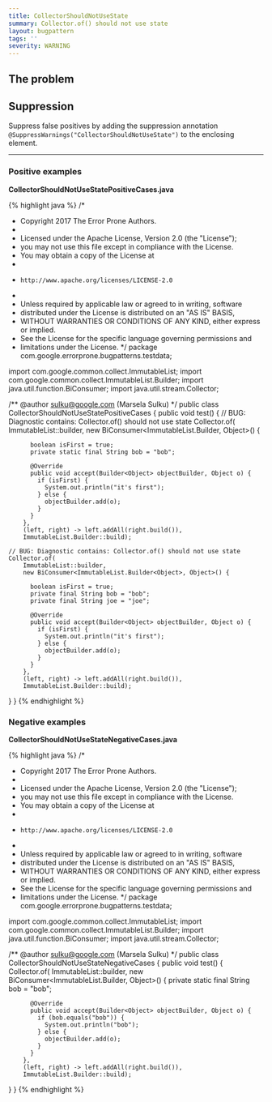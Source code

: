```yaml
---
title: CollectorShouldNotUseState
summary: Collector.of() should not use state
layout: bugpattern
tags: ''
severity: WARNING
---
```


<!--
*** AUTO-GENERATED, DO NOT MODIFY ***
To make changes, edit the @BugPattern annotation or the explanation in docs/bugpattern.
-->


## The problem


## Suppression
Suppress false positives by adding the suppression annotation `@SuppressWarnings("CollectorShouldNotUseState")` to the enclosing element.


----------

### Positive examples
__CollectorShouldNotUseStatePositiveCases.java__

{% highlight java %}
/*
 * Copyright 2017 The Error Prone Authors.
 *
 * Licensed under the Apache License, Version 2.0 (the "License");
 * you may not use this file except in compliance with the License.
 * You may obtain a copy of the License at
 *
 *     http://www.apache.org/licenses/LICENSE-2.0
 *
 * Unless required by applicable law or agreed to in writing, software
 * distributed under the License is distributed on an "AS IS" BASIS,
 * WITHOUT WARRANTIES OR CONDITIONS OF ANY KIND, either express or implied.
 * See the License for the specific language governing permissions and
 * limitations under the License.
 */
package com.google.errorprone.bugpatterns.testdata;

import com.google.common.collect.ImmutableList;
import com.google.common.collect.ImmutableList.Builder;
import java.util.function.BiConsumer;
import java.util.stream.Collector;

/** @author sulku@google.com (Marsela Sulku) */
public class CollectorShouldNotUseStatePositiveCases {
  public void test() {
    // BUG: Diagnostic contains: Collector.of() should not use state
    Collector.of(
        ImmutableList::builder,
        new BiConsumer<ImmutableList.Builder<Object>, Object>() {

          boolean isFirst = true;
          private static final String bob = "bob";

          @Override
          public void accept(Builder<Object> objectBuilder, Object o) {
            if (isFirst) {
              System.out.println("it's first");
            } else {
              objectBuilder.add(o);
            }
          }
        },
        (left, right) -> left.addAll(right.build()),
        ImmutableList.Builder::build);

    // BUG: Diagnostic contains: Collector.of() should not use state
    Collector.of(
        ImmutableList::builder,
        new BiConsumer<ImmutableList.Builder<Object>, Object>() {

          boolean isFirst = true;
          private final String bob = "bob";
          private final String joe = "joe";

          @Override
          public void accept(Builder<Object> objectBuilder, Object o) {
            if (isFirst) {
              System.out.println("it's first");
            } else {
              objectBuilder.add(o);
            }
          }
        },
        (left, right) -> left.addAll(right.build()),
        ImmutableList.Builder::build);
  }
}
{% endhighlight %}

### Negative examples
__CollectorShouldNotUseStateNegativeCases.java__

{% highlight java %}
/*
 * Copyright 2017 The Error Prone Authors.
 *
 * Licensed under the Apache License, Version 2.0 (the "License");
 * you may not use this file except in compliance with the License.
 * You may obtain a copy of the License at
 *
 *     http://www.apache.org/licenses/LICENSE-2.0
 *
 * Unless required by applicable law or agreed to in writing, software
 * distributed under the License is distributed on an "AS IS" BASIS,
 * WITHOUT WARRANTIES OR CONDITIONS OF ANY KIND, either express or implied.
 * See the License for the specific language governing permissions and
 * limitations under the License.
 */
package com.google.errorprone.bugpatterns.testdata;

import com.google.common.collect.ImmutableList;
import com.google.common.collect.ImmutableList.Builder;
import java.util.function.BiConsumer;
import java.util.stream.Collector;

/** @author sulku@google.com (Marsela Sulku) */
public class CollectorShouldNotUseStateNegativeCases {
  public void test() {
    Collector.of(
        ImmutableList::builder,
        new BiConsumer<ImmutableList.Builder<Object>, Object>() {
          private static final String bob = "bob";

          @Override
          public void accept(Builder<Object> objectBuilder, Object o) {
            if (bob.equals("bob")) {
              System.out.println("bob");
            } else {
              objectBuilder.add(o);
            }
          }
        },
        (left, right) -> left.addAll(right.build()),
        ImmutableList.Builder::build);
  }
}
{% endhighlight %}

